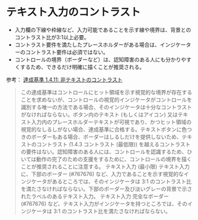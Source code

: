 # テキスト入力のコントラスト

- 入力欄の下線や枠線など、入力可能であることを示す線や境界は、背景とのコントラスト比が3:1以上必要。
- コントラスト要件を満たしたプレースホルダーがある場合は、インジケーターのコントラスト要件は必須ではない。
- コントロールの境界（ボーダーなど）は、認知障害のある人にも分かりやすくするため、できるだけ明確に描くことが推奨される。

参考：
[達成基準 1.4.11: 非テキストのコントラスト](https://waic.jp/translations/WCAG21/Understanding/non-text-contrast.html)
> この達成基準はコントロールにヒット領域を示す視覚的な境界が存在することを求めないが、コントロールの視覚的インジケータがコントロールを識別する唯一の方法である場合、そのインジケータは十分なコントラストがなければならない。ボタン内のテキスト (もしくはアイコン) 又はテキスト入力内のプレースホルダーテキストが可視であり、かつヒット領域の視覚的なしるしがない場合、達成基準に合格する。テキストボタンに色つきのボーダーもある場合、ボーダーはしるしだけを提供しないため、テキストのコントラスト (1.4.3 コントラスト (最低限)) を越えるコントラストの要件はない。認知障害のある人には、コントロールを認識するため、ひいては動作の完了のための支援をするために、コントロールの境界を描くことが推奨されることに注意する。
> テキスト入力 (最小限) テキスト入力に、下部のボーダー (#767676) など、入力であることを示す視覚的なインジケータがあるところでは、そのインジケータは 3:1 のコントラスト比を満たさなければならない。下部のボーダー及び淡いグレーの背景で示されたラベルのあるテキスト入力。
> テキスト入力 完全なボーダー (#767676) など、テキスト入力がインジケータを持つところでは、そのインジケータは 3:1 のコントラスト比を満たさなければならない。